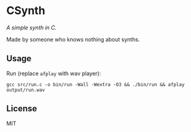 # CSynth

*A simple synth in C.*

Made by someone who knows nothing about synths.

## Usage

Run (replace `afplay` with wav player):

    gcc src/run.c -o bin/run -Wall -Wextra -O3 && ./bin/run && afplay output/run.wav

## License

MIT
